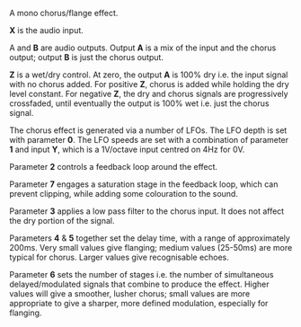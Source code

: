 
A mono chorus/flange effect.

**X** is the audio input.

A and **B** are audio outputs. Output **A** is a mix of the input and the chorus output; output **B** is just the chorus output.

**Z** is a wet/dry control. At zero, the output **A** is 100% dry i.e. the input signal with no chorus added. For positive **Z**,
chorus is added while holding the dry level constant. For negative **Z**, the dry and chorus signals are progressively
crossfaded, until eventually the output is 100% wet i.e. just the chorus signal.

The chorus effect is generated via a number of LFOs. The LFO depth is set with parameter **0**. The LFO speeds are set with
a combination of parameter **1** and input **Y**, which is a 1V/octave input centred on 4Hz for 0V.

Parameter **2** controls a feedback loop around the effect. 

Parameter **7** engages a saturation stage in the feedback loop,
which can prevent clipping, while adding some colouration to the sound.

Parameter **3** applies a low pass filter to the chorus input. It does not affect the dry portion of the signal.

Parameters **4** & **5** together set the delay time, with a range of approximately 200ms. Very small values give flanging;
medium values
(25-50ms) are more typical for chorus. Larger values give recognisable echoes.

Parameter **6** sets the number of stages i.e. the number of simultaneous delayed/modulated signals that combine to produce
the effect. Higher values will give a smoother, lusher chorus; small values are more appropriate to give a sharper, more
defined modulation, especially for flanging.
